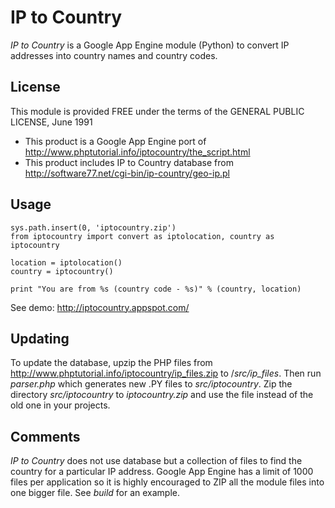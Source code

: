 IP to Country
=============

*IP to Country* is a Google App Engine module (Python) to convert IP addresses into country names and country codes.

License
-------

This module is provided FREE under the terms of the GENERAL PUBLIC LICENSE, June 1991

 - This product is a Google App Engine port of http://www.phptutorial.info/iptocountry/the_script.html
 - This product includes IP to Country database from http://software77.net/cgi-bin/ip-country/geo-ip.pl

Usage
-----

    sys.path.insert(0, 'iptocountry.zip')
    from iptocountry import convert as iptolocation, country as iptocountry

    location = iptolocation()
    country = iptocountry()

    print "You are from %s (country code - %s)" % (country, location)

See demo: http://iptocountry.appspot.com/

Updating
--------

To update the database, upzip the PHP files from http://www.phptutorial.info/iptocountry/ip_files.zip to /*src/ip_files*. Then run *parser.php* which generates new .PY files to *src/iptocountry*. Zip the directory *src/iptocountry* to *iptocountry.zip* and use the file instead of the old one in your projects.

Comments
--------

*IP to Country* does not use database but a collection of files to find the country for a particular IP address. Google App Engine has a limit of 1000 files per application so it is highly encouraged to ZIP all the module files into one bigger file. See *build* for an example.